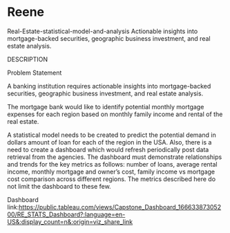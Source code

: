 # Reene
Real-Estate-statistical-model-and-analysis
Actionable insights into mortgage-backed securities, geographic business investment, and real estate analysis.

DESCRIPTION

Problem Statement

A banking institution requires actionable insights into mortgage-backed securities, geographic business investment, and real estate analysis.

The mortgage bank would like to identify potential monthly mortgage expenses for each region based on monthly family income and rental of the real estate.

A statistical model needs to be created to predict the potential demand in dollars amount of loan for each of the region in the USA. Also, there is a need to create a dashboard which would refresh periodically post data retrieval from the agencies. The dashboard must demonstrate relationships and trends for the key metrics as follows: number of loans, average rental income, monthly mortgage and owner’s cost, family income vs mortgage cost comparison across different regions. The metrics described here do not limit the dashboard to these few.

Dashboard link:https://public.tableau.com/views/Capstone_Dashboard_16663387305200/RE_STATS_Dashboard?:language=en-US&:display_count=n&:origin=viz_share_link
